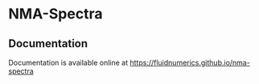 # NMA-Spectra

## Documentation

Documentation is available online at https://fluidnumerics.github.io/nma-spectra
